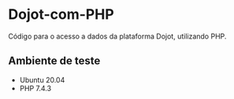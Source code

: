 # Dojot-com-PHP

Código para o acesso a dados da plataforma Dojot, utilizando PHP.

## Ambiente de teste
- Ubuntu 20.04
- PHP 7.4.3